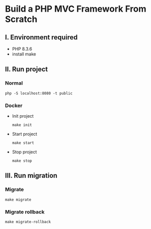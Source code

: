# Build a PHP MVC Framework From Scratch

## I. Environment required

- PHP 8.3.6
- install make

## II. Run project
### Normal
```
php -S localhost:8080 -t public
```
### Docker
- Init project
	```
	make init
	```
- Start project
	```
	make start
	```
- Stop project
	```
	make stop
	```
## III. Run migration
### Migrate
```
make migrate
```

### Migrate rollback
```
make migrate-rollback
```
